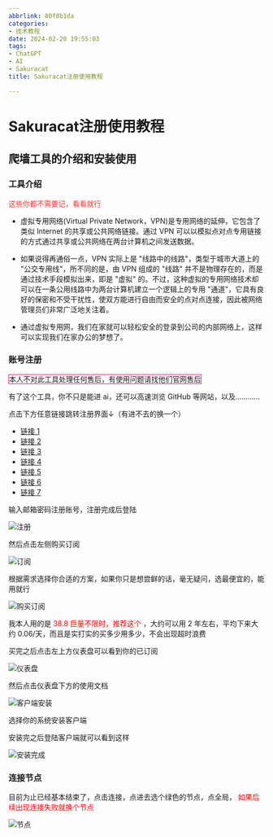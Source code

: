 ```yaml
---
abbrlink: 80f8b1da
categories:
- 技术教程
date: 2024-02-20 19:55:03
tags:
- ChatGPT
- AI
- Sakuracat
title: Sakuracat注册使用教程

---
```


# Sakuracat注册使用教程

## 爬墙工具的介绍和安装使用

### 工具介绍

<font color="#FF3333"> 这些你都不需要记，看看就行 </font>

- 虚拟专用网络(Virtual Private Network，VPN)是专用网络的延伸，它包含了类似 Internet 的共享或公共网络链接。通过 VPN 可以以模拟点对点专用链接的方式通过共享或公共网络在两台计算机之间发送数据。

- 如果说得再通俗一点，VPN 实际上是 "线路中的线路"，类型于城市大道上的 "公交专用线"，所不同的是，由 VPN 组成的 "线路" 并不是物理存在的，而是通过技术手段模拟出来，即是 "虚拟" 的。不过，这种虚拟的专用网络技术却可以在一条公用线路中为两台计算机建立一个逻辑上的专用 "通道"，它具有良好的保密和不受干扰性，使双方能进行自由而安全的点对点连接，因此被网络管理员们非常广泛地关注着。

- 通过虚拟专用网，我们在家就可以轻松安全的登录到公司的内部网络上，这样可以实现我们在家办公的梦想了。

### 账号注册

<span style="border:1px solid #FF007F;"> 本人不对此工具处理任何售后，有使用问题请找他们官网售后 </span>

有了这个工具，你不只是能进 ai，还可以高速浏览 GitHub 等网站，以及............

点击下方任意链接跳转注册界面↓（有进不去的换一个）

- [链接 1](https://sakuracat.shop/register?code=Fo7cS2WA)
- [链接 2](https://sakuracat-cdn02.com/register?code=Fo7cS2WA)
- [链接 3](https://sakuracat-cdn01.com/register?code=Fo7cS2WA)
- [链接 4](https://sakuracat-004.com/register?code=Fo7cS2WA)
- [链接 5](https://sakuracat-003.com/register?code=Fo7cS2WA)
- [链接 6](https://sakuracat-b.com/register?code=Fo7cS2WA)
- [链接 7](https://sakuracat-a.com/register?code=Fo7cS2WA)

输入邮箱密码注册账号，注册完成后登陆

![注册](../images/VPN/注册账号.png)

然后点击左侧购买订阅

![订阅](../images/VPN/订阅.png)

根据需求选择你合适的方案，如果你只是想尝鲜的话，毫无疑问，选最便宜的，能用就行

![购买订阅](../images/VPN/购买订阅.png)



我本人用的是 <font color="#FF0000"> 38.8 巨量不限时，推荐这个 </font>，大约可以用 2 年左右，平均下来大约 0.06/天，而且是实打实的买多少用多少，不会出现超时浪费

买完之后点击左上方仪表盘可以看到你的已订阅

![仪表盘](../images/VPN/仪表盘.png)

然后点击仪表盘下方的使用文档

![客户端安装](../images/VPN/客户端.png)

选择你的系统安装客户端

安装完之后登陆客户端就可以看到这样

![安装完成](../images/VPN/安装完成.png)

### 连接节点

目前为止已经基本结束了，点击连接，点进去选个绿色的节点，点全局，<font color="#FF0000"> 如果后续出现连接失败就换个节点 </font>

![节点](../images/VPN/节点.png)
